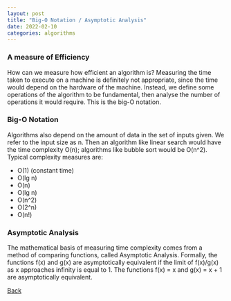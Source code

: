 ```yaml
---
layout: post
title: "Big-O Notation / Asymptotic Analysis"
date: 2022-02-10
categories: algorithms
---
```


### A measure of Efficiency
  How can we measure how efficient an algorithm is? Measuring the time taken to execute on a machine is definitely not appropriate, since the time would depend on the hardware of the machine. Instead, we define some operations of the algorithm to be fundamental, then analyse the number of operations it would require. This is the big-O notation.
  
### Big-O Notation
  Algorithms also depend on the amount of data in the set of inputs given. We refer to the input size as n. Then an algorithm like linear search would have the time complexity O(n); algorithms like bubble sort would be O(n^2). Typical complexity measures are:
  - O(1) (constant time)
  - O(lg n)
  - O(n)
  - O(lg n)
  - O(n^2)
  - O(2^n)
  - O(n!)

### Asymptotic Analysis
  The mathematical basis of measuring time complexity comes from a method of comparing functions, called Asymptotic Analysis. 
  Formally, the functions f(x) and g(x) are asymptotically equivalent if the limit of f(x)/g(x) as x approaches infinity is equal to 1.
  The functions f(x) = x and g(x) = x + 1 are asymptotically equivalent.


[Back](https://rinnnt.github.io)
